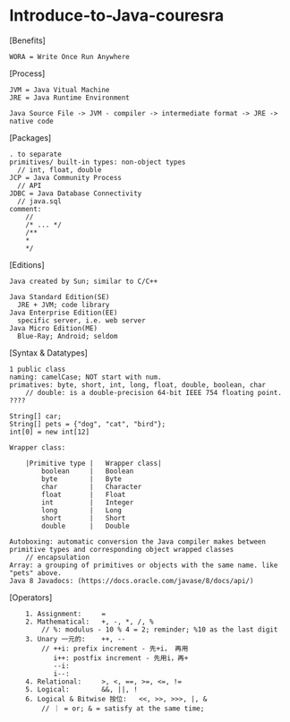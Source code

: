 # Introduce-to-Java-couresra

[Benefits]

    WORA = Write Once Run Anywhere
  
[Process]

    JVM = Java Vitual Machine
    JRE = Java Runtime Environment

    Java Source File -> JVM - compiler -> intermediate format -> JRE -> native code
  
[Packages]

    . to separate
    primitives/ built-in types: non-object types 
      // int, float, double
    JCP = Java Community Process
      // API
    JDBC = Java Database Connectivity
      // java.sql
    comment:
        //
        /* ... */
        /**
        *
        */
    
[Editions]
 
    Java created by Sun; similar to C/C++

    Java Standard Edition(SE)
      JRE + JVM; code library
    Java Enterprise Edition(EE)
      specific server, i.e. web server
    Java Micro Edition(ME)
      Blue-Ray; Android; seldom
  
[Syntax & Datatypes]

    1 public class
    naming: camelCase; NOT start with num.
    primatives: byte, short, int, long, float, double, boolean, char
        // double: is a double-precision 64-bit IEEE 754 floating point. ????
    
    String[] car;
    String[] pets = {"dog", "cat", "bird"};
    int[0] = new int[12]
    
    Wrapper class:
    
        |Primitive type	|   Wrapper class|
            boolean	    |   Boolean
            byte	    |   Byte
            char	    |   Character
            float	    |   Float
            int	        |   Integer
            long	    |   Long
            short	    |   Short
            double	    |   Double
    
    Autoboxing: automatic conversion the Java compiler makes between primitive types and corresponding object wrapped classes
        // encapsulation
    Array: a grouping of primitives or objects with the same name. like "pets" above.
    Java 8 Javadocs: (https://docs.oracle.com/javase/8/docs/api/)
    
[Operators]

        1. Assignment:     =
        2. Mathematical:   +, -, *, /, %
            // %: modulus - 10 % 4 = 2; reminder; %10 as the last digit
        3. Unary 一元的:    ++, --  
            // ++i: prefix increment - 先+i， 再用
               i++: postfix increment - 先用i，再+
               --i:
               i--:
        4. Relational:     >, <, ==, >=, <=, !=
        5. Logical:        &&, ||, !
        6. Logical & Bitwise 按位:   <<, >>, >>>, |, &
            // ｜ = or; & = satisfy at the same time; 
        
    
